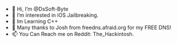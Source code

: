 - 👋 Hi, I’m @DsSoft-Byte
- 👀 I’m interested in iOS Jailbreaking.
- 🌱 Im Learning C++
- 💞️ Many thanks to Josh from freedns.afraid.org for my FREE DNS!
- 📫 You Can Reach me on Reddit: The_Hackintosh.

<!---
DsSoft-Byte/DsSoft-Byte is a ✨ special ✨ repository because its `README.md` (this file) appears on your GitHub profile.
You can click the Preview link to take a look at your changes.
--->
